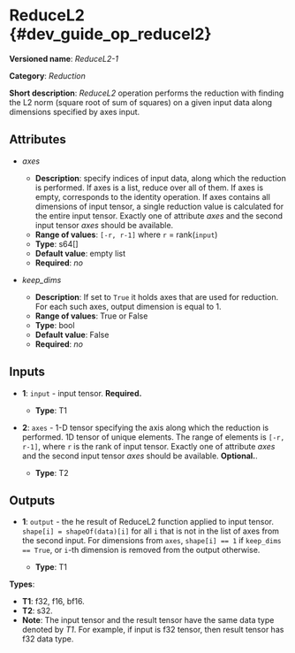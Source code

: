 # ReduceL2 {#dev_guide_op_reducel2}

**Versioned name**: *ReduceL2-1*

**Category**: *Reduction*

**Short description**: *ReduceL2* operation performs the reduction with finding
the L2 norm (square root of sum of squares) on a given input data along
dimensions specified by axes input.

## Attributes

* *axes*

  * **Description**: specify indices of input data, along which the reduction is
    performed. If axes is a list, reduce over all of them. If axes is empty,
    corresponds to the identity operation. If axes contains all dimensions of
    input tensor, a single reduction value is calculated for the entire input
    tensor. Exactly one of attribute *axes* and the second input tensor *axes*
    should be available.
  * **Range of values**: ``[-r, r-1]`` where ``r`` = rank(``input``)
  * **Type**: s64[]
  * **Default value**: empty list
  * **Required**: *no*

* *keep_dims*

  * **Description**: If set to ``True`` it holds axes that are used for
    reduction. For each such axes, output dimension is equal to 1.
  * **Range of values**: True or False
  * **Type**: bool
  * **Default value**: False
  * **Required**: *no*

## Inputs

* **1**: ``input`` - input tensor. **Required.**

  * **Type**: T1

* **2**: ``axes`` - 1-D tensor specifying the axis along which the reduction is
  performed. 1D tensor of unique elements. The range of elements is
  ``[-r, r-1]``, where ``r`` is the rank of input tensor. Exactly one of
  attribute *axes* and the second input tensor *axes* should be available.
  **Optional.**.

  * **Type**: T2

## Outputs

* **1**: ``output`` - the he result of ReduceL2 function applied to input tensor.
  ``shape[i] = shapeOf(data)[i]`` for all ``i`` that is not in the list of
  axes from the second input. For dimensions from ``axes``, ``shape[i] == 1``
  if ``keep_dims == True``, or ``i``-th dimension is removed from the output
  otherwise.

  * **Type**: T1

**Types**:

* **T1**: f32, f16, bf16.
* **T2**: s32.
* **Note**: The input tensor and the result tensor have the same data type
  denoted by *T1*. For example, if input is f32 tensor, then result tensor has
  f32 data type.
